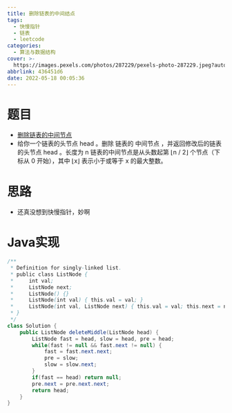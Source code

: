 ```yaml
---
title: 删除链表的中间结点
tags:
  - 快慢指针
  - 链表
  - leetcode
categories:
  - 算法与数据结构
cover: >-
  https://images.pexels.com/photos/287229/pexels-photo-287229.jpeg?auto=compress&cs=tinysrgb&dpr=2&w=500
abbrlink: 436451d6
date: 2022-05-18 00:05:36
---
```


# 题目

- [删除链表的中间节点](https://leetcode.cn/problems/delete-the-middle-node-of-a-linked-list/)
- 给你一个链表的头节点 head 。删除 链表的 中间节点 ，并返回修改后的链表的头节点 head 。长度为 n 链表的中间节点是从头数起第 ⌊n / 2⌋ 个节点（下标从 0 开始），其中 ⌊x⌋ 表示小于或等于 x 的最大整数。

# 思路

- 还真没想到快慢指针，妙啊

# Java实现

```java
/**
 * Definition for singly-linked list.
 * public class ListNode {
 *     int val;
 *     ListNode next;
 *     ListNode() {}
 *     ListNode(int val) { this.val = val; }
 *     ListNode(int val, ListNode next) { this.val = val; this.next = next; }
 * }
 */
class Solution {
    public ListNode deleteMiddle(ListNode head) {
        ListNode fast = head, slow = head, pre = head;
        while(fast != null && fast.next != null) {
            fast = fast.next.next;
            pre = slow;
            slow = slow.next;
        }
        if(fast == head) return null;
        pre.next = pre.next.next;
        return head;
    }
}
```

